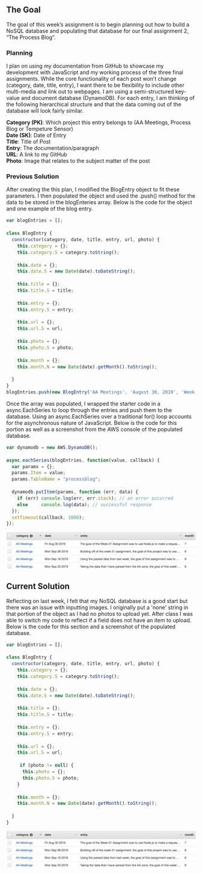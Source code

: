 ## The Goal

The goal of this week’s assignment is to begin planning out how to build a NoSQL database and populating that database for our final assignment 2, “The Process Blog”.

### Planning 
I plan on using my documentation from GitHub to showcase my development with JavaScript and my working process of the three final assignments. While the core functionality of each post won’t change (category, date, title, entry), I want there to be flexibility to include other multi-media and link out to webpages. I am using a semi-structured key-value and document database (DynamoDB).  For each entry, I am thinking of the following hierarchical structure and that the data coming out of the database will look fairly similar. 

<strong>Category (PK)</strong>: Which project this entry belongs to (AA Meetings, Process Blog or Tempeture Sensor)
<br>
<strong>Date (SK)</strong>: Date of Entry
<br>
<strong>Title</strong>: Title of Post
<br>
<strong>Entry</strong>: The documentation/paragraph 
<br>
<strong>URL</strong>: A link to my GitHub
<br>
<strong>Photo</strong>: Image that relates to the subject matter of the post



### Previous Solution 
After creating the this plan, I modified the BlogEntry object to fit these parameters. I then populated the object and used the .push() method for the data to be stored in the blogEnteries array. Below is the code for the object and one example of the blog entry.
```Javascript
var blogEntries = [];

class BlogEntry {
  constructor(category, date, title, entry, url, photo) {
    this.category = {};
    this.category.S = category.toString();
    
    this.date = {}; 
    this.date.S = new Date(date).toDateString();
    
    this.title = {};
    this.title.S = title;
    
    this.entry = {};
    this.entry.S = entry;
    
    this.url = {};
    this.url.S = url;
    
    this.photo = {};
    this.photo.S = photo;
    
    this.month = {};
    this.month.N = new Date(date).getMonth().toString();
    
  }
}
blogEntries.push(new BlogEntry('AA Meetings', 'August 30, 2019', 'Week 01: An Introduction to Node JS', 'The goal of the Week 01 Assignment was to use Node.js to make a request for each of the ten "Meeting List Agenda" pages for Alcoholics Anonymous in Manhattan. The final outcome will programmatically convert the HTML pages to text files. Using the starter code as my base, I needed to create two arrays to hold the information for the URLs and text file paths. However, the for() loop was executing faster than the methods inside the loop. By changing the var to a let statement, this created a fresh binding to our iterator versus var which does a single binding for the whole loop. The outcome was successful, however moving forward I would like to learn how to generate the URLs and file names dynamically.', 'https://github.com/lulujordanna/data-structures/tree/master/week01', 'none'));

```

Once the array was populated, I wrapped the starter code in a async.EachSeries to loop through the entries and push them to the database. Using an async.EachSeries over a traditional for() loop accounts for the asynchronous nature of JavaScript. Below is the code for this portion as well as a screenshot from the AWS console of the populated database.  
```Javascript
var dynamodb = new AWS.DynamoDB();

async.eachSeries(blogEntries, function(value, callback) {
  var params = {};
  params.Item = value; 
  params.TableName = "processblog";
  
  dynamodb.putItem(params, function (err, data) {
    if (err) console.log(err, err.stack); // an error occurred
    else     console.log(data); // successful response
  });
  setTimeout(callback, 1000); 
});  
```
![Screenshot of Populated Database](https://github.com/lulujordanna/data-structures/blob/master/week05/PopulatedDynamoDB.png)

## Current Solution 

Reflecting on last week, I felt that my NoSQL database is a good start but there was an issue with inputting images. I originally put a  'none' string in that portion of the object as I had no photos to upload yet. After class I was able to switch my code to reflect if a field does not have an item to upload. Below is the code for this section and a screenshot of the populated database.

```Javascript
var blogEntries = [];

class BlogEntry {
  constructor(category, date, title, entry, url, photo) {
    this.category = {};
    this.category.S = category.toString();
    
    this.date = {}; 
    this.date.S = new Date(date).toDateString();
    
    this.title = {};
    this.title.S = title;
    
    this.entry = {};
    this.entry.S = entry;
    
    this.url = {};
    this.url.S = url;
    
     if (photo != null) {
      this.photo = {};
      this.photo.S = photo;
    }
    
    this.month = {};
    this.month.N = new Date(date).getMonth().toString();
    
  }
}
```
![Screenshot of Populated Database](https://github.com/lulujordanna/data-structures/blob/master/week05/PopulatedDynamoDB.png)